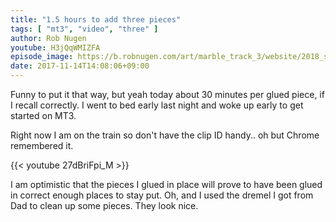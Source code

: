 ```yaml
---
title: "1.5 hours to add three pieces"
tags: [ "mt3", "video", "three" ]
author: Rob Nugen
youtube: H3jQqWMIZFA
episode_image: https://b.robnugen.com/art/marble_track_3/website/2018_sep_02_mt3_placeholder.png
date: 2017-11-14T14:08:06+09:00
---
```


Funny to put it that way, but yeah today about 30 minutes per glued
piece, if I recall correctly.  I went to bed early last night and woke
up early to get started on MT3.

Right now I am on the train so don't have the clip ID handy..  oh but
Chrome remembered it.

{{< youtube 27dBriFpi_M >}}

I am optimistic that the pieces I glued in place will prove to have
been glued in correct enough places to stay put.  Oh, and I used the
dremel I got from Dad to clean up some pieces.  They look nice.
